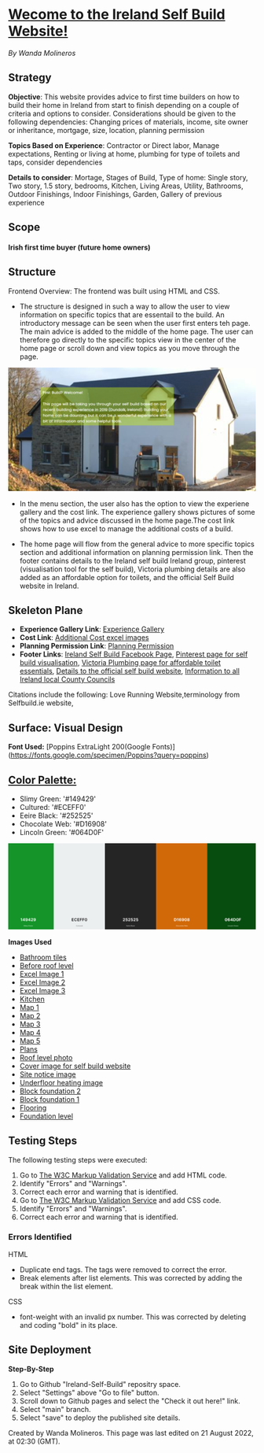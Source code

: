 # [Wecome to the Ireland Self Build Website!](https://wmolineros.github.io/Ireland-Self-Build/)
*By Wanda Molineros*


## Strategy 

**Objective**: This website provides advice to first time builders on how to build their home in Ireland from start to finish depending on a couple of criteria and options to consider. Considerations should be given to the following dependencies: Changing prices of materials, income, site owner or inheritance, mortgage, size, location, planning permission	

**Topics Based on Experience**: Contractor or Direct labor, Manage expectations, Renting or living at home, plumbing for type of toilets and taps, consider dependencies	

**Details to consider**: Mortage, Stages of Build, Type of home: Single story, Two story, 1.5 story, bedrooms, Kitchen, Living Areas, Utility, Bathrooms, Outdoor Finishings, Indoor Finishings, Garden, Gallery of previous experience 	


## Scope

#### Irish first time buyer (future home owners)	

## Structure

Frontend Overview: The frontend was built using HTML and CSS. 

* The structure is designed in such a way to allow the user to view information on specific topics that are essentail to the build. An introductory message can be seen when the user first enters teh page. The main advice is added to the middle of the home page. The user can therefore go directly to the specific topics view in the center of the home page or scroll down and view topics as you move through the page. 

![Introductory-Message](./assets/images/Introductory-message.PNG)



* In the menu section, the user also has the option to view the experiene gallery and the cost link. The experience gallery shows pictures of some of the topics and advice discussed in the home page.The cost link shows how to use excel to manage the additional costs of a build. 

* The home page will flow from the general advice to more specific topics section and additional information on planning permission link. Then the footer contains details to the Ireland self build Ireland group, pinterest (visualisation tool for the self build), Victoria plumbing details are also added as an affordable option for toilets, and the official Self Build website in Ireland.

## Skeleton Plane

* **Experience Gallery Link**: [Experience Gallery](https://github.com/wmolineros/Ireland-Self-Build/blob/main/experience-gallery.html)
* **Cost Link**: [Additional Cost excel images](https://github.com/wmolineros/Ireland-Self-Build/blob/main/Cost.html)
* **Planning Permission Link**: [Planning Permission](https://github.com/wmolineros/Ireland-Self-Build/blob/main/planning.html)
* **Footer Links**: [Ireland Self Build Facebook Page](https://www.facebook.com/groups/816924585093717), [Pinterest page for self build visualisation](https://www.pinterest.ie/), [Victoria Plumbing page for affordable toilet essentials](https://www.victorianplumbing.co.uk/), [Details to the official self build website](https://selfbuild.ie/), [Information to all Ireland local County Councils](https://www.gov.ie/en/publication/942f74-local-authorities/)


Citations include the following: Love Running Website,terminology from Selfbuild.ie website,

## Surface: Visual Design

**Font Used:**
[Poppins ExtraLight 200(Google Fonts)] (https://fonts.google.com/specimen/Poppins?query=poppins)

[Color Palette:](https://coolors.co/149429-eceff0-252525-d16908-064d0f)
---
- Slimy Green: '#149429'
- Cultured: '#ECEFF0'
- Eeire Black: '#252525'
- Chocolate Web: '#D16908'
- Lincoln Green: '#064D0F'

![Ireland-SelfBuild](./assets/images/SelfBuild-palette.PNG)


**Images Used**
* [Bathroom tiles](https://github.com/wmolineros/Ireland-Self-Build/blob/main/assets/images/Bathroom-tiles.jpeg)
* [Before roof level](https://github.com/wmolineros/Ireland-Self-Build/blob/main/assets/images/Before-Roof-Level.jpeg)
* [Excel Image 1](https://github.com/wmolineros/Ireland-Self-Build/blob/main/assets/images/Before-Roof-Level.jpeg)
* [Excel Image 2](https://github.com/wmolineros/Ireland-Self-Build/blob/main/assets/images/Excel2.PNG)
* [Excel Image 3](https://github.com/wmolineros/Ireland-Self-Build/blob/main/assets/images/Excel3.PNG)
* [Kitchen](https://github.com/wmolineros/Ireland-Self-Build/blob/main/assets/images/Kitchen.jpeg)
* [Map 1](https://github.com/wmolineros/Ireland-Self-Build/blob/main/assets/images/Map1.PNG)
* [Map 2](https://github.com/wmolineros/Ireland-Self-Build/blob/main/assets/images/Map2.PNG)
* [Map 3](https://github.com/wmolineros/Ireland-Self-Build/blob/main/assets/images/Map3.PNG)
* [Map 4](https://github.com/wmolineros/Ireland-Self-Build/blob/main/assets/images/Map4.PNG)
* [Map 5](https://github.com/wmolineros/Ireland-Self-Build/blob/main/assets/images/Map5.PNG)
* [Plans](https://github.com/wmolineros/Ireland-Self-Build/blob/main/assets/images/Plans.PNG)
* [Roof level photo](https://github.com/wmolineros/Ireland-Self-Build/blob/main/assets/images/Roof-level.jpg)
* [Cover image for self build website](https://github.com/wmolineros/Ireland-Self-Build/blob/main/assets/images/Self-Build-Cover-Image.jpeg)
* [Site notice image](https://github.com/wmolineros/Ireland-Self-Build/blob/main/assets/images/Site-Notice.jpeg)
* [Underfloor heating image](https://github.com/wmolineros/Ireland-Self-Build/blob/main/assets/images/Underfloor-heating.jpeg)
* [Block foundation 2](https://github.com/wmolineros/Ireland-Self-Build/blob/main/assets/images/block-foundation2.JPG)
* [Block foundation 1](https://github.com/wmolineros/Ireland-Self-Build/blob/main/assets/images/building-blocks.jpeg)
* [Flooring](https://github.com/wmolineros/Ireland-Self-Build/blob/main/assets/images/flooring.jpeg)
* [Foundation level](https://github.com/wmolineros/Ireland-Self-Build/blob/main/assets/images/foundation-level.JPG)

## Testing Steps 
The following testing steps were executed:
1. Go to [The W3C Markup Validation Service](https://validator.w3.org/#validate_by_input) and add HTML code. 
2. Identify "Errors" and "Warnings". 
3. Correct each error and warning that is identified. 
4. Go to [The W3C Markup Validation Service](https://validator.w3.org/#validate_by_input) and add CSS code. 
5. Identify "Errors" and "Warnings". 
6. Correct each error and warning that is identified. 

### Errors Identified ###
HTML
- Duplicate end tags. The tags were removed to correct the error.  
- Break elements after list elements. This was corrected by adding the break within the list element. 

CSS
- font-weight with an invalid px number. This was corrected by deleting and coding "bold" in its place. 


## Site Deployment

**Step-By-Step**
1. Go to Github "Ireland-Self-Build" repositry space. 
2. Select "Settings" above "Go to file" button. 
3. Scroll down to Github pages and select the "Check it out here!" link. 
4. Select "main" branch. 
5. Select "save" to deploy the published site details. 


Created by Wanda Molineros. This page was last edited on 21 August 2022, at 02:30 (GMT).



